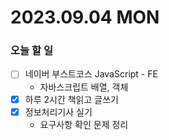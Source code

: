 # 2023.09.04 MON

### 오늘 할 일
* [ ] 네이버 부스트코스 JavaScript - FE
  * 자바스크립트 배열, 객체
* [x] 하루 2시간 책읽고 글쓰기
* [x] 정보처리기사 실기
  * 요구사항 확인 문제 정리